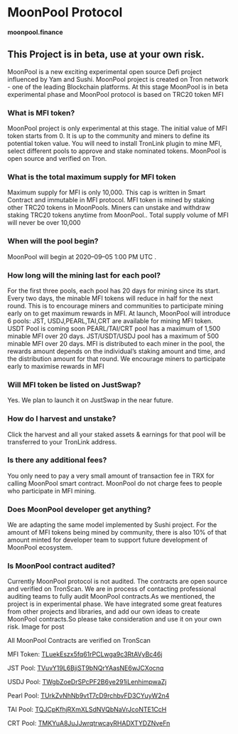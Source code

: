 # MoonPool Protocol

**moonpool.finance**



## This Project is in beta, use at your own risk.

MoonPool is a new exciting experimental open source Defi project influenced by Yam and Sushi.
MoonPool project is created on Tron network - one of the leading Blockchain platforms. At this stage MoonPool is in beta experimental phase and MoonPool protocol is based on TRC20 token MFI

### What is MFI token?

MoonPool project is only experimental at this stage. The initial value of MFI token starts from 0. It is up to the community and miners to define its potential token value. You will need to install TronLink plugin to mine MFI, select different pools to approve and stake nominated tokens.
MoonPool is open source and verified on Tron.

### What is the total maximum supply for MFI token

Maximum supply for MFI is only 10,000. This cap is written in Smart Contract and immutable in MFI protocol.
MFI token is mined by staking other TRC20 tokens in MoonPools. Miners can unstake and withdraw staking TRC20 tokens anytime from MoonPool.. Total supply volume of MFI will never be over 10,000

### When will the pool begin?

MoonPool will begin at 2020–09–05 1:00 PM UTC .

### How long will the mining last for each pool?

For the first three pools, each pool has 20 days for mining since its start. Every two days, the minable MFI tokens will reduce in half for the next round. This is to encourage miners and communities to participate mining early on to get maximum rewards in MFI.
At launch, MoonPool will introduce 6 pools: JST, USDJ,PEARL,TAI,CRT are available for mining MFI token. USDT Pool is coming soon
PEARL/TAI/CRT pool has a maximum of 1,500 minable MFI over 20 days. JST/USDT/USDJ pool has a maximum of 500 minable MFI over 20 days.
MFI is distributed to each miner in the pool, the rewards amount depends on the individual’s staking amount and time, and the distribution amount for that round. We encourage miners to participate early to maximise rewards in MFI


### Will MFI token be listed on JustSwap?

Yes. We plan to launch it on JustSwap in the near future.

### How do I harvest and unstake?

Click the harvest and all your staked assets & earnings for that pool will be transferred to your TronLink address.

### Is there any additional fees?

You only need to pay a very small amount of transaction fee in TRX for calling MoonPool smart contract. MoonPool do not charge fees to people who participate in MFI mining.

### Does MoonPool developer get anything?

We are adapting the same model implemented by Sushi project. For the amount of MFI tokens being mined by community, there is also 10% of that amount minted for developer team to support future development of MoonPool ecosystem.

### Is MoonPool contract audited?

Currently MoonPool protocol is not audited. The contracts are open source and verified on TronScan. We are in process of contacting professional auditing teams to fully audit MoonPool contracts.As we mentioned, the project is in experimental phase. We have integrated some great features from other projects and libraries, and add our own ideas to create MoonPool contracts.So please take consideration and use it on your own risk.
Image for post

All MoonPool Contracts are verified on TronScan

MFI Token: [TLuekEszx5fq61rPCLwga9c3RtAVyBc46j](https://tronscan.org/#/contract/TLuekEszx5fq61rPCLwga9c3RtAVyBc46j/code)

JST Pool: [TVuvY19L6BjiST9bNQrYAasNE6wJCXocnq](https://tronscan.org/#/contract/TVuvY19L6BjiST9bNQrYAasNE6wJCXocnq/code)

USDJ Pool: [TWgbZoeDrSPcPF2B6ye291iLenhimpwaZj](https://tronscan.org/#/contract/TWgbZoeDrSPcPF2B6ye291iLenhimpwaZj/code)

Pearl Pool: [TUrkZvNhNb9vtT7cD9rchbvFD3CYuyW2n4](https://tronscan.org/#/contract/TUrkZvNhNb9vtT7cD9rchbvFD3CYuyW2n4/code)

TAI Pool: [TQJCpKfhjRXmXLSdNVQbNaVrJcoNTE1CcH](https://tronscan.org/#/contract/TQJCpKfhjRXmXLSdNVQbNaVrJcoNTE1CcH/code)

CRT Pool: [TMKYuA8JuJJwrqtrwcayRHADXTYDZNveFn](https://tronscan.org/#/contract/TMKYuA8JuJJwrqtrwcayRHADXTYDZNveFn/code)

